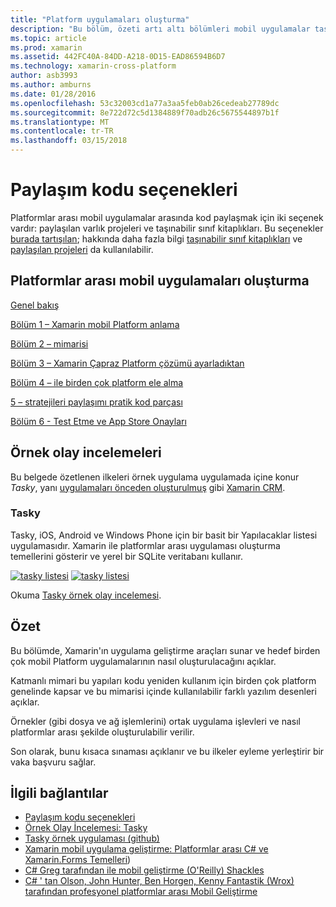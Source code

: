 ```yaml
---
title: "Platform uygulamaları oluşturma"
description: "Bu bölüm, özeti artı altı bölümleri mobil uygulamalar tasarlama ve test etme ve çeşitli uygulama mağazaları dağıtma için Xamarin nasıl çalıştığını anlamak gelen Xamarin geliştirme platformu – kullanarak uygulamalarının nasıl oluşturulacağını anlatır."
ms.topic: article
ms.prod: xamarin
ms.assetid: 442FC40A-84DD-A218-0D15-EAD86594B6D7
ms.technology: xamarin-cross-platform
author: asb3993
ms.author: amburns
ms.date: 01/28/2016
ms.openlocfilehash: 53c32003cd1a77a3aa5feb0ab26cedeab27789dc
ms.sourcegitcommit: 8e722d72c5d1384889f70adb26c5675544897b1f
ms.translationtype: MT
ms.contentlocale: tr-TR
ms.lasthandoff: 03/15/2018
---
```

# <a name="sharing-code-options"></a>Paylaşım kodu seçenekleri

Platformlar arası mobil uygulamalar arasında kod paylaşmak için iki seçenek vardır: paylaşılan varlık projeleri ve taşınabilir sınıf kitaplıkları. Bu seçenekler [burada tartışılan](~/cross-platform/app-fundamentals/code-sharing.md); hakkında daha fazla bilgi [taşınabilir sınıf kitaplıkları](~/cross-platform/app-fundamentals/pcl.md) ve [paylaşılan projeleri](~/cross-platform/app-fundamentals/shared-projects.md) da kullanılabilir.

<a name="Sections" />

## <a name="building-cross-platform-mobile-apps"></a>Platformlar arası mobil uygulamaları oluşturma

 [Genel bakış](~/cross-platform/app-fundamentals/building-cross-platform-applications/overview.md)

 [Bölüm 1 – Xamarin mobil Platform anlama](~/cross-platform/app-fundamentals/building-cross-platform-applications/understanding-the-xamarin-mobile-platform.md)

 [Bölüm 2 – mimarisi](~/cross-platform/app-fundamentals/building-cross-platform-applications/architecture.md)

 [Bölüm 3 – Xamarin Çapraz Platform çözümü ayarladıktan](~/cross-platform/app-fundamentals/building-cross-platform-applications/setting-up-a-xamarin-cross-platform-solution.md)

 [Bölüm 4 – ile birden çok platform ele alma](~/cross-platform/app-fundamentals/building-cross-platform-applications/platform-divergence-abstraction-divergent-implementation.md)

 [5 – stratejileri paylaşımı pratik kod parçası](~/cross-platform/app-fundamentals/building-cross-platform-applications/practical-code-sharing-strategies.md)

 [Bölüm 6 - Test Etme ve App Store Onayları](~/cross-platform/app-fundamentals/building-cross-platform-applications/testing-and-app-store-approvals.md)

 <a name="Cross-Platform_Mobile_Application_Case_Studies" />


## <a name="case-studies"></a>Örnek olay incelemeleri

Bu belgede özetlenen ilkeleri örnek uygulama uygulamada içine konur *Tasky*, yanı [uygulamaları önceden oluşturulmuş](https://xamarin.com/prebuilt) gibi [Xamarin CRM](https://xamarin.com/prebuilt/#xamarincrm).

 <a name="Tasky" />


### <a name="tasky"></a>Tasky

Tasky, iOS, Android ve Windows Phone için bir basit bir Yapılacaklar listesi uygulamasıdır.
Xamarin ile platformlar arası uygulaması oluşturma temellerini gösterir ve yerel bir SQLite veritabanı kullanır.

 [![tasky listesi](images/iphone-list-sml.png)](images/iphone-list.png#lightbox) [ ![tasky listesi](images/iphone-list-sml.png)](images/iphone-list.png#lightbox)

Okuma [Tasky örnek olay incelemesi](~/cross-platform/app-fundamentals/building-cross-platform-applications/case-study-tasky.md).


## <a name="summary"></a>Özet

Bu bölümde, Xamarin'ın uygulama geliştirme araçları sunar ve hedef birden çok mobil Platform uygulamalarının nasıl oluşturulacağını açıklar.

Katmanlı mimari bu yapıları kodu yeniden kullanım için birden çok platform genelinde kapsar ve bu mimarisi içinde kullanılabilir farklı yazılım desenleri açıklar.

Örnekler (gibi dosya ve ağ işlemlerini) ortak uygulama işlevleri ve nasıl platformlar arası şekilde oluşturulabilir verilir.

Son olarak, bunu kısaca sınaması açıklanır ve bu ilkeler eyleme yerleştirir bir vaka başvuru sağlar.



## <a name="related-links"></a>İlgili bağlantılar

- [Paylaşım kodu seçenekleri](~/cross-platform/app-fundamentals/code-sharing.md)
- [Örnek Olay İncelemesi: Tasky](~/cross-platform/app-fundamentals/building-cross-platform-applications/case-study-tasky.md)
- [Tasky örnek uygulaması (github)](https://developer.xamarin.com/samples/mobile/TaskyPortable/)
- [Xamarin mobil uygulama geliştirme: Platformlar arası C# ve Xamarin.Forms Temelleri](http://www.amazon.com/Xamarin-Mobile-Application-Development-Cross-Platform/dp/1484202155/))
- [C# Greg tarafından ile mobil geliştirme (O'Reilly) Shackles](http://shop.oreilly.com/product/0636920024002.do)
- [C# ' tan Olson, John Hunter, Ben Horgen, Kenny Fantastik (Wrox) tarafından profesyonel platformlar arası Mobil Geliştirme](http://www.wiley.com/WileyCDA/WileyTitle/productCd-1118157702.html)
